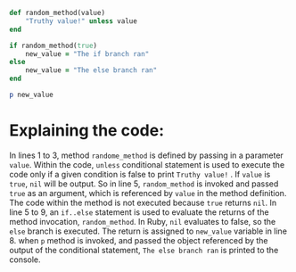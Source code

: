 ```ruby
def random_method(value)
	"Truthy value!" unless value
end

if random_method(true)
	new_value = "The if branch ran"
else
	new_value = "The else branch ran"
end

p new_value
```
# Explaining the code:
In lines 1 to 3, method `randome_method` is defined by passing in a parameter `value`. Within the code, `unless` conditional statement is used to execute the code only if a given condition is false to print `Truthy value!` . If `value` is `true`, `nil` will be output.
So in line 5, `random_method` is invoked and passed `true` as an argument, which is referenced by `value` in the method definition. The code within the method is not executed because `true` returns `nil`.
In line 5 to 9, an `if..else` statement is used to evaluate the returns of the method invocation, `random_method`. In Ruby, `nil` evaluates to false, so the `else` branch is executed. The return is assigned to `new_value` variable in line 8.
when `p` method is invoked, and passed the object referenced by the output of the conditional statement, `The else branch ran` is printed to the console.
